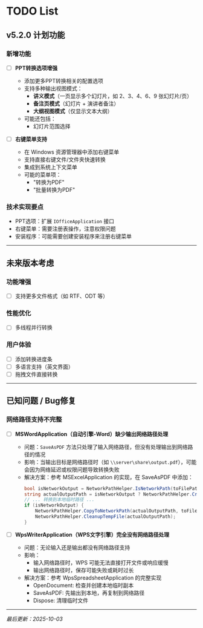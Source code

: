 # TODO List

## v5.2.0 计划功能

### 新增功能

- [ ] **PPT转换选项增强**
  - 添加更多PPT转换相关的配置选项
  - 支持多种输出视图模式：
    - **讲义模式**（一页显示多个幻灯片，如 2、3、4、6、9 张幻灯片/页）
    - **备注页模式**（幻灯片 + 演讲者备注）
    - **大纲视图模式**（仅显示文本大纲）
  - 可能还包括：
    - 幻灯片范围选择

- [ ] **右键菜单支持**
  - 在 Windows 资源管理器中添加右键菜单
  - 支持直接右键文件/文件夹快速转换
  - 集成到系统上下文菜单
  - 可能的菜单项：
    - "转换为PDF"
    - "批量转换为PDF"

### 技术实现要点

- PPT选项：扩展 `IOfficeApplication` 接口
- 右键菜单：需要注册表操作，注意权限问题
- 安装程序：可能需要创建安装程序来注册右键菜单

---

## 未来版本考虑

### 功能增强
- [ ] 支持更多文件格式（如 RTF、ODT 等）

### 性能优化
- [ ] 多线程并行转换

### 用户体验
- [ ] 添加转换进度条
- [ ] 多语言支持（英文界面）
- [ ] 拖拽文件直接转换

---

## 已知问题 / Bug修复

### 网络路径支持不完整

- [ ] **MSWordApplication（自动引擎-Word）缺少输出网络路径处理**
  - 问题：`SaveAsPDF` 方法只处理了输入网络路径，但没有处理输出到网络路径的情况
  - 影响：当输出目标是网络路径时（如 `\\server\share\output.pdf`），可能会因为网络延迟或权限问题导致转换失败
  - 解决方案：参考 MSExcelApplication 的实现，在 SaveAsPDF 中添加：
    ```csharp
    bool isNetworkOutput = NetworkPathHelper.IsNetworkPath(toFilePath);
    string actualOutputPath = isNetworkOutput ? NetworkPathHelper.CreateLocalTempOutputPath(toFilePath) : toFilePath;
    // ... 转换到本地临时路径 ...
    if (isNetworkOutput) {
        NetworkPathHelper.CopyToNetworkPath(actualOutputPath, toFilePath);
        NetworkPathHelper.CleanupTempFile(actualOutputPath);
    }
    ```

- [ ] **WpsWriterApplication（WPS文字引擎）完全没有网络路径处理**
  - 问题：无论输入还是输出都没有网络路径支持
  - 影响：
    - 输入网络路径时，WPS 可能无法直接打开文件或响应缓慢
    - 输出网络路径时，保存可能失败或耗时过长
  - 解决方案：参考 WpsSpreadsheetApplication 的完整实现
    - OpenDocument: 检查并创建本地临时副本
    - SaveAsPDF: 先输出到本地，再复制到网络路径
    - Dispose: 清理临时文件

---

_最后更新：2025-10-03_
